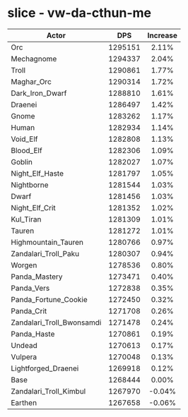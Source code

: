 # slice - vw-da-cthun-me
| Actor | DPS | Increase |
|---|:---:|:---:|
|Orc|1295151|2.11%|
|Mechagnome|1294337|2.04%|
|Troll|1290861|1.77%|
|Maghar_Orc|1290314|1.72%|
|Dark_Iron_Dwarf|1288810|1.61%|
|Draenei|1286497|1.42%|
|Gnome|1283262|1.17%|
|Human|1282934|1.14%|
|Void_Elf|1282808|1.13%|
|Blood_Elf|1282306|1.09%|
|Goblin|1282027|1.07%|
|Night_Elf_Haste|1281797|1.05%|
|Nightborne|1281544|1.03%|
|Dwarf|1281456|1.03%|
|Night_Elf_Crit|1281352|1.02%|
|Kul_Tiran|1281309|1.01%|
|Tauren|1281272|1.01%|
|Highmountain_Tauren|1280766|0.97%|
|Zandalari_Troll_Paku|1280307|0.94%|
|Worgen|1278536|0.80%|
|Panda_Mastery|1273471|0.40%|
|Panda_Vers|1272838|0.35%|
|Panda_Fortune_Cookie|1272450|0.32%|
|Panda_Crit|1271708|0.26%|
|Zandalari_Troll_Bwonsamdi|1271478|0.24%|
|Panda_Haste|1270861|0.19%|
|Undead|1270613|0.17%|
|Vulpera|1270048|0.13%|
|Lightforged_Draenei|1269918|0.12%|
|Base|1268444|0.00%|
|Zandalari_Troll_Kimbul|1267970|-0.04%|
|Earthen|1267658|-0.06%|
